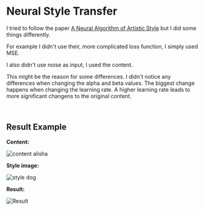 # Neural Style Transfer

I tried to follow the paper [A Neural Algorithm of Artistic Style](https://arxiv.org/pdf/1508.06576v2.pdf) but I did some things differently. 

For example I didn't use their, more complicated loss function, I simply used MSE.

I also didn't use noise as input, I used the content.

This might be the reason for some differences. I didn't notice any differences when changing the alpha and beta values. The biggest change happens when changing the learning rate. A higher learning rate leads to more significant changens to the original content.

<br>

## Result Example
**Content:**

![content alisha](https://github.com/wilhelmberghammer/MachineLearning/blob/main/neural_style_transfer/content_images/alisha.jpg)

**Style image:**

![style dog](https://github.com/wilhelmberghammer/MachineLearning/blob/main/neural_style_transfer/style_images/dog_abstract_style.jpg)

**Result:**

![Result](https://github.com/wilhelmberghammer/MachineLearning/blob/main/neural_style_transfer/generated_images/alisha_2.jpg)